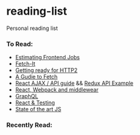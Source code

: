 # reading-list
Personal reading list

### To Read:
* [Estimating Frontend Jobs](http://hanserino.github.io/2016/02/11/estimating-a-front-end-web-dev-job/)
* [Fetch-It](https://github.com/tryolabs/fetch-it)
* [Getting ready for HTTP2](https://www.smashingmagazine.com/2016/02/getting-ready-for-http2/)
* [A Gudie to Fetch](https://jakearchibald.com/2015/thats-so-fetch/)
* [React AJAX / API guide](http://andrewhfarmer.com/react-ajax-best-practices/) && [Redux API Example](http://redux.js.org/docs/advanced/ExampleRedditAPI.html)
* [React, Webpack and middlewear](https://blog.risingstack.com/using-react-with-webpack-tutorial/)
* [GraphQL](https://blog.jacobwgillespie.com/from-rest-to-graphql-b4e95e94c26b#.dbl41at96)
* [React & Testing](http://spencerdixon.com/blog/test-driven-react-tutorial.html)
* [State of the art JS](https://medium.com/javascript-and-opinions/state-of-the-art-javascript-in-2016-ab67fc68eb0b#.j4irml6to)

### Recently Read:
